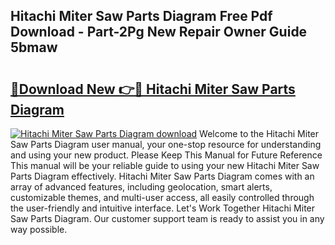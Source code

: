 ## Hitachi Miter Saw Parts Diagram Free Pdf Download - Part-2Pg New Repair Owner Guide 5bmaw

# <h2><a href="http://dfibvy.blite.top/?on=Hitachi+Miter+Saw+Parts+Diagram">🔗Download New 👉🔴 Hitachi Miter Saw Parts Diagram</a></h2>

[![Hitachi Miter Saw Parts Diagram download](https://i.imgur.com/lujVjoI.png)](http://dfibvy.blite.top/?on=Hitachi+Miter+Saw+Parts+Diagram)
Welcome to the Hitachi Miter Saw Parts Diagram user manual, your one-stop resource for understanding and using your new product. Please Keep This Manual for Future Reference This manual will be your reliable guide to using your new Hitachi Miter Saw Parts Diagram effectively. Hitachi Miter Saw Parts Diagram comes with an array of advanced features, including geolocation, smart alerts, customizable themes, and multi-user access, all easily controlled through the user-friendly and intuitive interface. Let's Work Together Hitachi Miter Saw Parts Diagram. Our customer support team is ready to assist you in any way possible.
